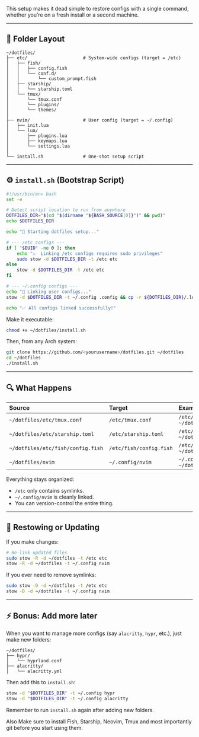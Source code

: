 This setup makes it dead simple to restore configs with a single command, whether you’re on a fresh install or a second machine.

---

## 🧱 Folder Layout

```
~/dotfiles/
├── etc/                     # System-wide configs (target = /etc)
│   ├── fish/
│   │   ├── config.fish
│   │   └── conf.d/
│   │       └── custom_prompt.fish
│   ├── starship/
│   │   └── starship.toml
│   └── tmux/
│       └── tmux.conf
│       └── plugins/
│       └── themes/
│
├── nvim/                    # User config (target = ~/.config)
│   ├── init.lua
│   └── lua/
│       ├── plugins.lua
│       ├── keymaps.lua
│       └── settings.lua
│
└── install.sh               # One-shot setup script
```

---

## ⚙️ `install.sh` (Bootstrap Script)

```bash
#!/usr/bin/env bash
set -e

# Detect script location to run from anywhere
DOTFILES_DIR="$(cd "$(dirname "${BASH_SOURCE[0]}")" && pwd)"
echo $DOTFILES_DIR

echo "🚀 Starting dotfiles setup..."

# --- /etc configs ---
if [ "$EUID" -ne 0 ]; then
    echo "⚠️  Linking /etc configs requires sudo privileges"
    sudo stow -d $DOTFILES_DIR -t /etc etc
else
    stow -d $DOTFILES_DIR -t /etc etc
fi

# --- ~/.config configs ---
echo "🔗 Linking user configs..."
stow -d $DOTFILES_DIR -t ~/.config .config && cp -r ${DOTFILES_DIR}/.local/share/nvim/* ~/.local/share/nvim

echo "✅ All configs linked successfully!"
```

Make it executable:

```bash
chmod +x ~/dotfiles/install.sh
```

Then, from any Arch system:

```bash
git clone https://github.com/<yourusername>/dotfiles.git ~/dotfiles
cd ~/dotfiles
./install.sh
```

---

## 🔍 What Happens

| Source                            | Target                  | Example Symlink                                           |
| :-------------------------------- | :---------------------- | :-------------------------------------------------------- |
| `~/dotfiles/etc/tmux.conf`        | `/etc/tmux.conf`        | `/etc/tmux.conf → ~/dotfiles/etc/tmux.conf`               |
| `~/dotfiles/etc/starship.toml`    | `/etc/starship.toml`    | `/etc/starship.toml → ~/dotfiles/etc/starship.toml`       |
| `~/dotfiles/etc/fish/config.fish` | `/etc/fish/config.fish` | `/etc/fish/config.fish → ~/dotfiles/etc/fish/config.fish` |
| `~/dotfiles/nvim`                 | `~/.config/nvim`        | `~/.config/nvim → ~/dotfiles/nvim`                        |

Everything stays organized:

* `/etc` only contains symlinks.
* `~/.config/nvim` is cleanly linked.
* You can version-control the entire thing.

---

## 🧩 Restowing or Updating

If you make changes:

```bash
# Re-link updated files
sudo stow -R -d ~/dotfiles -t /etc etc
stow -R -d ~/dotfiles -t ~/.config nvim
```

If you ever need to remove symlinks:

```bash
sudo stow -D -d ~/dotfiles -t /etc etc
stow -D -d ~/dotfiles -t ~/.config nvim
```

---

## ⚡ Bonus: Add more later

When you want to manage more configs (say `alacritty`, `hypr`, etc.), just make new folders:

```
~/dotfiles/
├── hypr/
│   └── hyprland.conf
├── alacritty/
│   └── alacritty.yml
```

Then add this to `install.sh`:

```bash
stow -d "$DOTFILES_DIR" -t ~/.config hypr
stow -d "$DOTFILES_DIR" -t ~/.config alacritty
```

Remember to run `install.sh` again after adding new folders.

Also Make sure to install Fish, Starship, Neovim, Tmux and most importantly git before you start using them.
